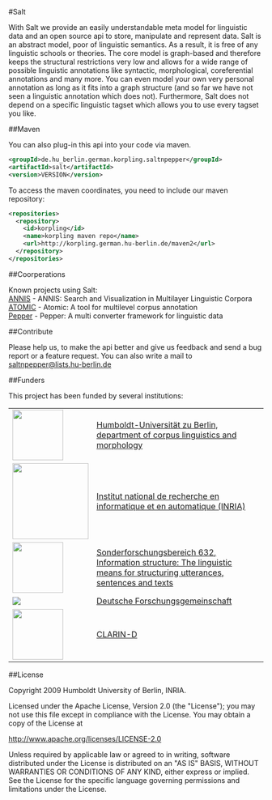 #Salt

With Salt we provide an easily understandable meta model for linguistic data and an open source api to store, manipulate and represent data. Salt is an abstract model, poor of linguistic semantics. As a result, it is free of any linguistic schools or theories. The core model is graph-based and therefore keeps the structural restrictions very low and allows for a wide range of possible linguistic annotations like syntactic, morphological, coreferential annotations and many more. You can even model your own very personal annotation as long as it fits into a graph structure (and so far we have not seen a linguistic annotation which does not). Furthermore, Salt does not depend on a specific linguistic tagset which allows you to use every tagset you like.

##Maven

You can also plug-in this api into your code via maven. 

```xml
<groupId>de.hu_berlin.german.korpling.saltnpepper</groupId>
<artifactId>salt</artifactId>
<version>VERSION</version>
```

To access the maven coordinates, you need to include our maven repository:

```xml
<repositories>
  <repository>
    <id>korpling</id>
    <name>korpling maven repo</name>
    <url>http://korpling.german.hu-berlin.de/maven2</url>
  </repository>
</repositories>
```
##Coorperations

Known projects using Salt:<br/>
[ANNIS](http://www.sfb632.uni-potsdam.de/annis/index.html) - ANNIS: Search and Visualization in Multilayer Linguistic Corpora<br/>
[ATOMIC](http://linktype.iaa.uni-jena.de/atomic/) - Atomic: A tool for multilevel corpus annotation <br/>
[Pepper](http://u.hu-berlin.de/saltnpepper) - Pepper: A multi converter framework for linguistic data


##Contribute

Please help us, to make the api better and give us feedback and send a bug report or a feature request. You can also write a mail to saltnpepper@lists.hu-berlin.de


##Funders

This project has been funded by several institutions:

<table>
  <tr>
    <td><a href="https://www.linguistik.hu-berlin.de/institut/professuren/korpuslinguistik/standardseite-en?set_language=en&cl=en"><img width="100" src="https://www.linguistik.hu-berlin.de/institut/professuren/korpuslinguistik/forschung/whig/Inhalte/609px-Huberlin-logo.svg.jpg"/></a></td> 
    <td><a href="https://www.linguistik.hu-berlin.de/institut/professuren/korpuslinguistik/standardseite-en?set_language=en&cl=en">Humboldt-Universität zu Berlin, department of corpus linguistics and morphology</a></td>
  </tr>
  <tr>
    <td><a href="http://www.inria.fr/en"><img width="150" src="http://www.inria.fr/extension/site_inria/design/site_inria/images/logos/logo_INRIA_en.png"/></a></td> 
    <td><a href="http://www.inria.fr/en">Institut national de recherche en informatique et en automatique (INRIA)</a></td>
  </tr>
  <tr>
    <td><a href="https://www.sfb632.uni-potsdam.de/en/"><img width="100" src="https://www.sfb632.uni-potsdam.de/images/SFB-Bilder/bridge_big.jpg"/></a></td> 
    <td><a href="https://www.sfb632.uni-potsdam.de/en/">Sonderforschungsbereich 632, Information structure: The linguistic means for structuring utterances, sentences and texts </a></td>
  </tr>
  <tr>
    <td><a href="http://www.dfg.de/en/"><img src="http://www.dfg.de/includes/images/dfg_logo.gif"/></a></td> 
    <td><a href="http://www.dfg.de/en/">Deutsche Forschungsgemeinschaft</a></td>
  </tr>
  <tr>
    <td><a href="http://de.clarin.eu/en/"><img width="100" src="http://www.bbaw.de/forschung/clarin/uebersicht/bild"/></a></td> 
    <td><a href="http://de.clarin.eu/en/">CLARIN-D</a></td>
  </tr>
</table>


##License

  Copyright 2009 Humboldt University of Berlin, INRIA.

  Licensed under the Apache License, Version 2.0 (the "License");
  you may not use this file except in compliance with the License.
  You may obtain a copy of the License at
 
  http://www.apache.org/licenses/LICENSE-2.0

  Unless required by applicable law or agreed to in writing, software
  distributed under the License is distributed on an "AS IS" BASIS,
  WITHOUT WARRANTIES OR CONDITIONS OF ANY KIND, either express or implied.
  See the License for the specific language governing permissions and
  limitations under the License.
